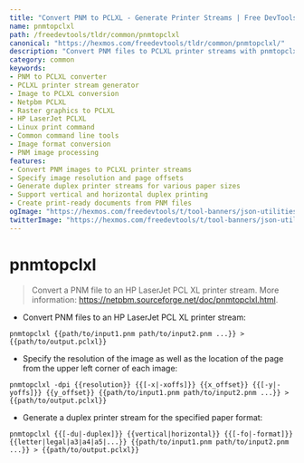 ```yaml
---
title: "Convert PNM to PCLXL - Generate Printer Streams | Free DevTools"
name: pnmtopclxl
path: /freedevtools/tldr/common/pnmtopclxl
canonical: "https://hexmos.com/freedevtools/tldr/common/pnmtopclxl/"
description: "Convert PNM files to PCLXL printer streams with pnmtopclxl. Create print-ready documents and specify resolution easily. Free online tool, no registration required."
category: common
keywords:
- PNM to PCLXL converter
- PCLXL printer stream generator
- Image to PCLXL conversion
- Netpbm PCLXL
- Raster graphics to PCLXL
- HP LaserJet PCLXL
- Linux print command
- Common command line tools
- Image format conversion
- PNM image processing
features:
- Convert PNM images to PCLXL printer streams
- Specify image resolution and page offsets
- Generate duplex printer streams for various paper sizes
- Support vertical and horizontal duplex printing
- Create print-ready documents from PNM files
ogImage: "https://hexmos.com/freedevtools/t/tool-banners/json-utilities-banner.png"
twitterImage: "https://hexmos.com/freedevtools/t/tool-banners/json-utilities-banner.png"
---
```


# pnmtopclxl

> Convert a PNM file to an HP LaserJet PCL XL printer stream.
> More information: <https://netpbm.sourceforge.net/doc/pnmtopclxl.html>.

- Convert PNM files to an HP LaserJet PCL XL printer stream:

`pnmtopclxl {{path/to/input1.pnm path/to/input2.pnm ...}} > {{path/to/output.pclxl}}`

- Specify the resolution of the image as well as the location of the page from the upper left corner of each image:

`pnmtopclxl -dpi {{resolution}} {{[-x|-xoffs]}} {{x_offset}} {{[-y|-yoffs]}} {{y_offset}} {{path/to/input1.pnm path/to/input2.pnm ...}} > {{path/to/output.pclxl}}`

- Generate a duplex printer stream for the specified paper format:

`pnmtopclxl {{[-du|-duplex]}} {{vertical|horizontal}} {{[-fo|-format]}} {{letter|legal|a3|a4|a5|...}} {{path/to/input1.pnm path/to/input2.pnm ...}} > {{path/to/output.pclxl}}`

